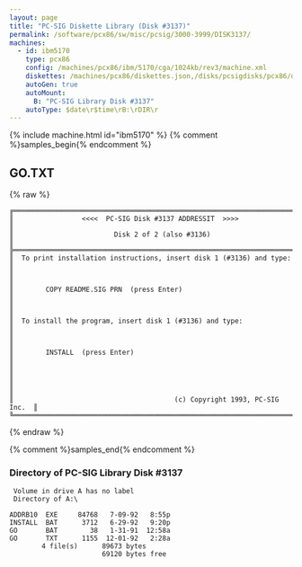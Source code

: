 ```yaml
---
layout: page
title: "PC-SIG Diskette Library (Disk #3137)"
permalink: /software/pcx86/sw/misc/pcsig/3000-3999/DISK3137/
machines:
  - id: ibm5170
    type: pcx86
    config: /machines/pcx86/ibm/5170/cga/1024kb/rev3/machine.xml
    diskettes: /machines/pcx86/diskettes.json,/disks/pcsigdisks/pcx86/diskettes.json
    autoGen: true
    autoMount:
      B: "PC-SIG Library Disk #3137"
    autoType: $date\r$time\rB:\rDIR\r
---
```


{% include machine.html id="ibm5170" %}
{% comment %}samples_begin{% endcomment %}

## GO.TXT

{% raw %}
```
╔═════════════════════════════════════════════════════════════════════════╗
║                 <<<<  PC-SIG Disk #3137 ADDRESSIT  >>>>                 ║
║                         Disk 2 of 2 (also #3136)                        ║
╠═════════════════════════════════════════════════════════════════════════╣
║  To print installation instructions, insert disk 1 (#3136) and type:    ║
║                                                                         ║
║        COPY README.SIG PRN  (press Enter)                               ║
║                                                                         ║
║  To install the program, insert disk 1 (#3136) and type:                ║
║                                                                         ║
║        INSTALL  (press Enter)                                           ║
║                                                                         ║
║                                                                         ║
║                                        (c) Copyright 1993, PC-SIG Inc.  ║
╚═════════════════════════════════════════════════════════════════════════╝
```
{% endraw %}

{% comment %}samples_end{% endcomment %}

### Directory of PC-SIG Library Disk #3137

     Volume in drive A has no label
     Directory of A:\

    ADDRB10  EXE     84768   7-09-92   8:55p
    INSTALL  BAT      3712   6-29-92   9:20p
    GO       BAT        38   1-31-91  12:58a
    GO       TXT      1155  12-01-92   2:28a
            4 file(s)      89673 bytes
                           69120 bytes free
